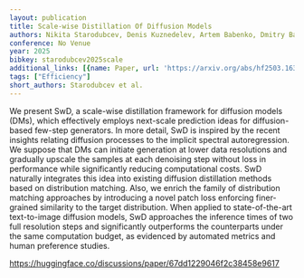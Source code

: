```yaml
---
layout: publication
title: Scale-wise Distillation Of Diffusion Models
authors: Nikita Starodubcev, Denis Kuznedelev, Artem Babenko, Dmitry Baranchuk
conference: No Venue
year: 2025
bibkey: starodubcev2025scale
additional_links: [{name: Paper, url: 'https://arxiv.org/abs/hf2503.16397'}]
tags: ["Efficiency"]
short_authors: Starodubcev et al.
---
```

We present SwD, a scale-wise distillation framework for diffusion models (DMs), which effectively employs next-scale prediction ideas for diffusion-based few-step generators. In more detail, SwD is inspired by the recent insights relating diffusion processes to the implicit spectral autoregression. We suppose that DMs can initiate generation at lower data resolutions and gradually upscale the samples at each denoising step without loss in performance while significantly reducing computational costs. SwD naturally integrates this idea into existing diffusion distillation methods based on distribution matching. Also, we enrich the family of distribution matching approaches by introducing a novel patch loss enforcing finer-grained similarity to the target distribution. When applied to state-of-the-art text-to-image diffusion models, SwD approaches the inference times of two full resolution steps and significantly outperforms the counterparts under the same computation budget, as evidenced by automated metrics and human preference studies.

https://huggingface.co/discussions/paper/67dd1229046f2c38458e9617